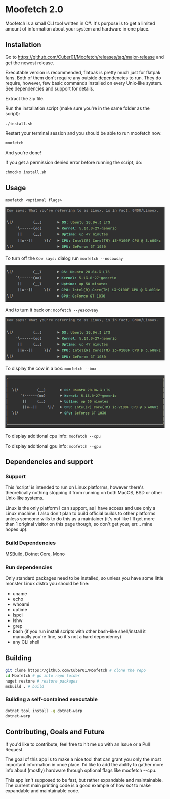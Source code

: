 # Moofetch 2.0

Moofetch is a small CLI tool written in C#.
It's purpose is to get a limited amount of information about your system and hardware in one place.

## Installation

Go to https://github.com/Cuber01/Moofetch/releases/tag/major-release and get the newest release.

Executable version is recommended, flatpak is pretty much just for flatpak fans. Both of them don't require any outside dependencies to run. They do require, however, few basic commands installed on every Unix-like system. See dependencies and support for details.

Extract the zip file.

Run the installation script (make sure you're in the same folder as the script):
```
./install.sh
```

Restart your terminal session and you should be able to run moofetch now:
```
moofetch
```

And you're done!

If you get a permission denied error before running the script, do:
```
chmod+x install.sh
```

## Usage

```
moofetch <optional flags>
```

![](/readme_img/cow_say.png)

To turn off the `Cow says:` dialog run ``moofetch --nocowsay``

![](/readme_img/cow.png)

And to turn it back on: ``moofetch --yescowsay``

![](/readme_img/cow_say.png)

To display the cow in a box: ``moofetch --box``

![](/readme_img/cow_box.png)

To display additional cpu info: ``moofetch --cpu``

To display additional gpu info: ``moofetch --gpu``

## Dependencies and support

### Support

This 'script' is intended to run on Linux platforms, however there's theoretically nothing stopping it from running on both MacOS, BSD or other Unix-like systems.

Linux is the only platform I can support, as I have access and use only a Linux machine. I also don't plan to build official builds to other platforms unless someone wills to do this as a maintainer (it's not like I'll get more than 1 original visitor on this page though, so don't get your, err... mine hopes up). 

### Build Dependencies

MSBuild, Dotnet Core, Mono

### Run dependencies

Only standard packages need to be installed, so unless you have some little monster Linux distro you should be fine:

- uname
- echo
- whoami
- uptime
- lspci
- lshw
- grep
- bash (if you run install scripts with other bash-like shell/install it manually you're fine, so it's not a hard dependency)
- any CLI shell

## Building

```sh
git clone https://github.com/Cuber01/Moofetch # clone the repo
cd Moofetch # go into repo folder
nuget restore # restore packages
msbuild . # build
```

### Building a self-contained executable

```sh
dotnet tool install -g dotnet-warp
dotnet-warp
```

## Contributing, Goals and Future

If you'd like to contribute, feel free to hit me up with an Issue or a Pull Request.

The goal of this app is to make a nice tool that can grant you only the most important information in once place.
I'd like to add the ability to gather more info about (mostly) hardware through optional flags like moofetch --cpu.

This app isn't supposed to be fast, but rather expandable and maintainable. The current main printing code is a good example of how *not* to make expandable and maintainable code.

##
